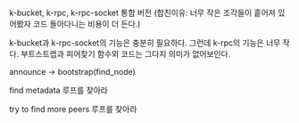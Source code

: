 # 

k-bucket, k-rpc, k-rpc-socket 통합 버전
(합친이유: 너무 작은 조각들이 흩어져 있어봤자 코드 돌아다니는 비용이 더 든다.)

k-bucket과 k-rpc-socket의 기능은 충분히 필요하다. 그런데 k-rpc의 기능은 너무 작다. 부트스트랩과 피어찾기 함수외 코드는 그다지 의미가 없어보인다. 

announce -> bootstrap(find_node)

find metadata 루프를 찾아라

try to find more peers 루프를 찾아라



